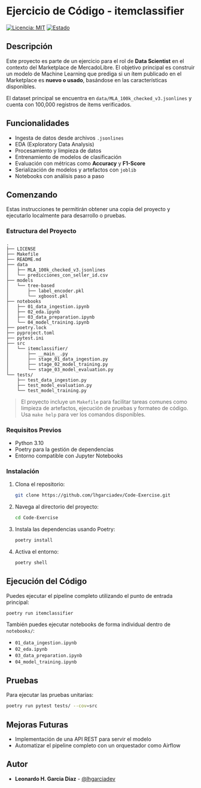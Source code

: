 
# Ejercicio de Código - itemclassifier

[![Licencia: MIT](https://img.shields.io/badge/License-MIT-yellow.svg)](https://opensource.org/licenses/MIT)
[![Estado](https://img.shields.io/badge/estado-en%20progreso-yellow)](https://shields.io/)

## Descripción

Este proyecto es parte de un ejercicio para el rol de **Data Scientist** en el contexto del Marketplace de MercadoLibre. El objetivo principal es construir un modelo de Machine Learning que prediga si un ítem publicado en el Marketplace es **nuevo o usado**, basándose en las características disponibles.

El dataset principal se encuentra en `data/MLA_100k_checked_v3.jsonlines` y cuenta con 100,000 registros de ítems verificados.

## Funcionalidades

* Ingesta de datos desde archivos `.jsonlines`
* EDA (Exploratory Data Analysis)
* Procesamiento y limpieza de datos
* Entrenamiento de modelos de clasificación
* Evaluación con métricas como **Accuracy** y **F1-Score**
* Serialización de modelos y artefactos con `joblib`
* Notebooks con análisis paso a paso

## Comenzando

Estas instrucciones te permitirán obtener una copia del proyecto y ejecutarlo localmente para desarrollo o pruebas.

### Estructura del Proyecto

```
.
├── LICENSE
├── Makefile
├── README.md
├── data
│   ├── MLA_100k_checked_v3.jsonlines
│   └── predicciones_con_seller_id.csv
├── models
│   └── tree-based
│       ├── label_encoder.pkl
│       └── xgboost.pkl
├── notebooks
│   ├── 01_data_ingestion.ipynb
│   ├── 02_eda.ipynb
│   ├── 03_data_preparation.ipynb
│   └── 04_model_training.ipynb
├── poetry.lock
├── pyproject.toml
├── pytest.ini
├── src
│   └── itemclassifier/
│       ├── __main__.py
│       ├── stage_01_data_ingestion.py
│       ├── stage_02_model_training.py
│       └── stage_03_model_evaluation.py
└── tests/
    ├── test_data_ingestion.py
    ├── test_model_evaluation.py
    └── test_model_training.py
```

> El proyecto incluye un `Makefile` para facilitar tareas comunes como limpieza de artefactos, ejecución de pruebas y formateo de código. Usa `make help` para ver los comandos disponibles.

### Requisitos Previos

* Python 3.10
* Poetry para la gestión de dependencias
* Entorno compatible con Jupyter Notebooks

### Instalación

1. Clona el repositorio:
    ```bash
    git clone https://github.com/lhgarciadev/Code-Exercise.git
    ```

2. Navega al directorio del proyecto:
    ```bash
    cd Code-Exercise
    ```

3. Instala las dependencias usando Poetry:
    ```bash
    poetry install
    ```

4. Activa el entorno:
    ```bash
    poetry shell
    ```

## Ejecución del Código

Puedes ejecutar el pipeline completo utilizando el punto de entrada principal:

```bash
poetry run itemclassifier
```

También puedes ejecutar notebooks de forma individual dentro de `notebooks/`:

* `01_data_ingestion.ipynb`
* `02_eda.ipynb`
* `03_data_preparation.ipynb`
* `04_model_training.ipynb`

## Pruebas

Para ejecutar las pruebas unitarias:

```bash
poetry run pytest tests/ --cov=src
```

## Mejoras Futuras

* Implementación de una API REST para servir el modelo
* Automatizar el pipeline completo con un orquestador como Airflow

## Autor

* **Leonardo H. Garcia Diaz** - [@lhgarciadev](https://github.com/lhgarciadev)
